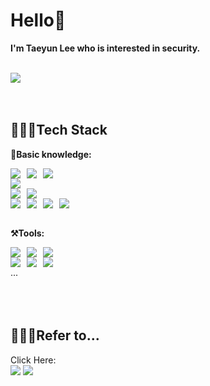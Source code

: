<h1>Hello👋</h1>  
<strong>I'm Taeyun Lee who is interested in security.</strong>
<br><br>

<a href="https://hits.seeyoufarm.com"><img src="https://hits.seeyoufarm.com/api/count/incr/badge.svg?url=https%3A%2F%2Fgithub.com%2FgituserYun&count_bg=%2379C83D&title_bg=%23555555&icon=&icon_color=%23E7E7E7&title=hits&edge_flat=false"/></a>
<br><br><br>

<!--기술 스택 --> 
<h2>🧑🏻‍💻Tech Stack</h2>

<strong>🦾Basic knowledge:</strong>
<div style="display: flex; gap: 10px;">
  <img src="https://img.shields.io/badge/HTML-E34F26?style=flat&logo=HTML5&logoColor=black"> 
  <img src="https://img.shields.io/badge/CSS-F43059?style=flat&logo=CSS Wizardry&logoColor=black">
  <img src="https://img.shields.io/badge/JS-F7DF1E?style=flat&logo=JavaScript&logoColor=black">
</div>
<div style="display: flex; gap: 10px;">
  <img src="https://img.shields.io/badge/HTML-6DB33F?style=flat&logo=springboot&logoColor=black"> 
</div>
<div style="display: flex; gap: 10px;">
  <img src="https://img.shields.io/badge/MariaDB-1F305F?style=flat&logo=MariaDB&logoColor=black">
  <img src="https://img.shields.io/badge/MySQL-4479A1?style=flat&logo=MySQL&logoColor=black"> 
</div>
<div style="display: flex; gap: 10px;">
  <img src="https://img.shields.io/badge/Linux-FCC624?style=flat&logo=Linux&logoColor=black">
  <img src="https://img.shields.io/badge/C++-00599C?style=flat&logo=cplusplus&logoColor=black">
  <img src="https://img.shields.io/badge/C-A8B9CC?style=flat&logo=C&logoColor=black"> 
  <img src="https://img.shields.io/badge/Python-3776AB?style=flat&logo=Python&logoColor=black">
</div>
<br>

<strong>⚒️Tools:</strong>
<div style="display: flex; gap: 10px;">
  <img src="https://img.shields.io/badge/VMware-FCC624?style=flat&logo=VMware&logoColor=black">
  <img src="https://img.shields.io/badge/Visual Studio Code-007ACC?style=flat&logo=visualstudiocode&logoColor=black">
  <img src="https://img.shields.io/badge/Visual Studio-5C2D91?style=flat&logo=visualstudio&logoColor=black"> 
</div>
<div style="display: flex; gap: 10px;">
  <img src="https://img.shields.io/badge/Kali-557C94?style=flat&logo=kalilinux&logoColor=black">
  <img src="https://img.shields.io/badge/Notion-999999?style=flat&logo=notion&logoColor=black">
  <img src="https://img.shields.io/badge/Tistory-FF9E0F?style=flat&logo=tistory&logoColor=black"> 
</div>
<div style="display: flex; gap: 10px;">
  ...
</div>
<br><br><br>

<!--참고 블로그 --> 
<h2>🙋🏻‍♂️Refer to...</h2>
Click Here:<br>
<a href="https://yun-2.tistory.com/"><img src="https://img.shields.io/badge/Yun2.tistory-FF9E0F?style=flat-square&logo=tistory&logoColor=black&link=https://yun-2.tistory.com/"></a>
<a href="https://cottony-thief-ccb.notion.site/Web_hacking-6558c103a0d847c7a073e66a2799e78f?pvs=4"><img src="https://img.shields.io/badge/[Webhacking]-999999?style=flat-square&logo=notion&logoColor=black&link=https://cottony-thief-ccb.notion.site/Web_hacking-6558c103a0d847c7a073e66a2799e78f?pvs=4"></a>





<!-- https://simpleicons.org/ -->
<!-- <img src="https://img.shields.io/badge/문자-색코드?style=flat-square&logo=이미지 이름&logoColor=white"/>-->

<!--
**gituserYun/gituserYun** is a ✨ _special_ ✨ repository because its `README.md` (this file) appears on your GitHub profile.

Here are some ideas to get you started:

- 🔭 I’m currently working on ...
- 🌱 I’m currently learning ...
- 👯 I’m looking to collaborate on ...
- 🤔 I’m looking for help with ...
- 💬 Ask me about ...
- 📫 How to reach me: ...
- 😄 Pronouns: ...
- ⚡ Fun fact: ...
-->
